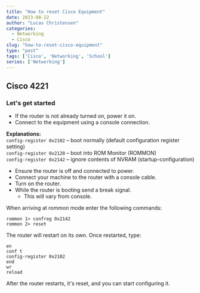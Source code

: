 ```yaml
---
title: "How to reset Cisco Equipment"
date: 2023-08-22
author: "Lucas Christensen"
categories:
  - Networking
  - Cisco
slug: "how-to-reset-cisco-equipment"
type: "post"
tags: ['Cisco', 'Networking', 'School']
series: ['Networking']
---
```


## Cisco 4221

### Let's get started
- If the router is not already turned on, power it on.
- Connect to the equipment using a console connection.

**Explanations:**  
`config-register 0x2102` – boot normally (default configuration register setting)  
`config-register 0x2120` – boot into ROM Monitor (ROMMON)  
`config-register 0x2142` – ignore contents of NVRAM (startup-configuration)

- Ensure the router is off and connected to power.
- Connect your machine to the router with a console cable.
- Turn on the router.
- While the router is booting send a break signal.
   - This will vary from console.

When arriving at rommon mode enter the following commands:
``` console
rommon 1> confreg 0x2142
rommon 2> reset
```

The router will restart on its own. Once restarted, type:
``` console
en
conf t
config-register 0x2102
end
wr
reload
```

After the router restarts, it's reset, and you can start configuring it.